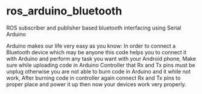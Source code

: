# ros_arduino_bluetooth
ROS subscriber and publisher based bluetooth interfacing using Serial Arduino 

Arduino makes our life very easy as you know:
In order to connect a Bluetooth device which may be anyone this code helps you to connect it with Arduino and perform any task you want with your Android phone,
Make sure while uploading code in Arduino Controller that Rx and Tx pins must be unplug otherwise you are not able to burn code in Arduino and it while not work,
After burning code in controller again connect Rx and Tx pins to proper place and power it up then now your devices work very properly.
